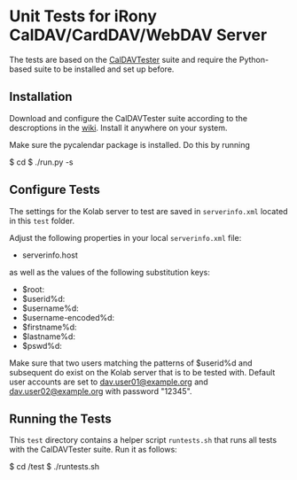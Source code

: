 Unit Tests for iRony CalDAV/CardDAV/WebDAV Server
=================================================

The tests are based on the [CalDAVTester][1] suite and require the Python-based
suite to be installed and set up before.


Installation
------------

Download and configure the CalDAVTester suite according to the descroptions
in the [wiki][1]. Install it anywhere on your system.

Make sure the pycalendar package is installed. Do this by running

  $ cd <path-to-caldavtester-directory>
  $ ./run.py -s



Configure Tests
---------------

The settings for the Kolab server to test are saved in `serverinfo.xml`
located in this `test` folder.

Adjust the following properties in your local `serverinfo.xml` file:

* serverinfo.host

as well as the values of the following substitution keys:

* $root:
* $userid%d:
* $username%d:
* $username-encoded%d:
* $firstname%d:
* $lastname%d:
* $pswd%d:

Make sure that two users matching the patterns of $userid%d and subsequent do
exist on the Kolab server that is to be tested with. Default user accounts
are set to dav.user01@example.org and dav.user02@example.org with password "12345".


Running the Tests
-----------------

This `test` directory contains a helper script `runtests.sh` that runs all
tests with the CalDAVTester suite. Run it as follows:

  $ cd <iRony-directory>/test
  $ ./runtests.sh <path-to-caldavtester-directory>


[1]: http://trac.calendarserver.org/wiki/CalDAVTester
